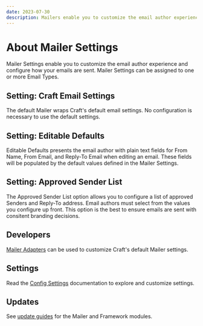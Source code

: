 ```yaml
---
date: 2023-07-30
description: Mailers enable you to customize the email author experience and configure how your emails are sent. 
---
```


# About Mailer Settings

Mailer Settings enable you to customize the email author experience and configure how your emails are sent. Mailer Settings can be assigned to one or more Email Types.

## Setting: Craft Email Settings

The default Mailer wraps Craft's default email settings. No configuration is necessary to use the default settings.

## Setting: Editable Defaults

Editable Defaults presents the email author with plain text fields for From Name, From Email, and Reply-To Email when editing an email. These fields will be populated by the default values defined in the Mailer Settings.

## Setting: Approved Sender List

The Approved Sender List option allows you to configure a list of approved Senders and Reply-To address. Email authors must select from the values you configure up front. This option is the best to ensure emails are sent with consitent branding decisions. 

## Developers

[Mailer Adapters](https://plugins.craftcms.com/categories/mailer-adapters) can be used to customize Craft's default Mailer settings.

## Settings

Read the [Config Settings](./../configuration/sprout-config.md) documentation to explore and customize settings.

## Updates

See [update guides](../configuration/updates.md) for the Mailer and Framework modules.
